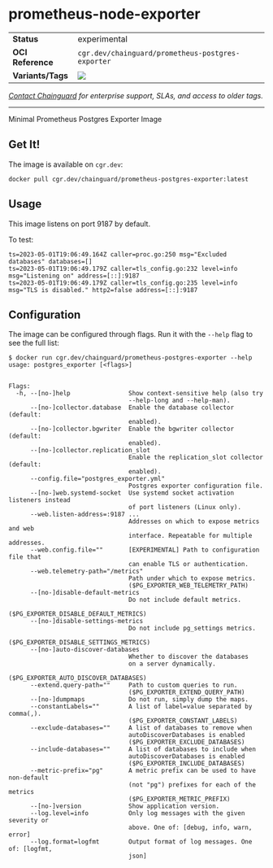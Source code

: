 <!--monopod:start-->
# prometheus-node-exporter
| | |
| - | - |
| **Status** | experimental |
| **OCI Reference** | `cgr.dev/chainguard/prometheus-postgres-exporter` |
| **Variants/Tags** | ![](https://storage.googleapis.com/chainguard-images-build-outputs/summary/prometheus-postgres-exporter.svg) |

*[Contact Chainguard](https://www.chainguard.dev/chainguard-images) for enterprise support, SLAs, and access to older tags.*

---
<!--monopod:end-->

Minimal Prometheus Postgres Exporter Image

## Get It!

The image is available on `cgr.dev`:

```
docker pull cgr.dev/chainguard/prometheus-postgres-exporter:latest
```

## Usage

This image listens on port 9187 by default.

To test:

```shell
ts=2023-05-01T19:06:49.164Z caller=proc.go:250 msg="Excluded databases" databases=[]
ts=2023-05-01T19:06:49.179Z caller=tls_config.go:232 level=info msg="Listening on" address=[::]:9187
ts=2023-05-01T19:06:49.179Z caller=tls_config.go:235 level=info msg="TLS is disabled." http2=false address=[::]:9187
```

## Configuration

The image can be configured through flags.
Run it with the `--help` flag to see the full list:

```shell
$ docker run cgr.dev/chainguard/prometheus-postgres-exporter --help
usage: postgres_exporter [<flags>]


Flags:
  -h, --[no-]help                Show context-sensitive help (also try
                                 --help-long and --help-man).
      --[no-]collector.database  Enable the database collector (default:
                                 enabled).
      --[no-]collector.bgwriter  Enable the bgwriter collector (default:
                                 enabled).
      --[no-]collector.replication_slot
                                 Enable the replication_slot collector (default:
                                 enabled).
      --config.file="postgres_exporter.yml"
                                 Postgres exporter configuration file.
      --[no-]web.systemd-socket  Use systemd socket activation listeners instead
                                 of port listeners (Linux only).
      --web.listen-address=:9187 ...
                                 Addresses on which to expose metrics and web
                                 interface. Repeatable for multiple addresses.
      --web.config.file=""       [EXPERIMENTAL] Path to configuration file that
                                 can enable TLS or authentication.
      --web.telemetry-path="/metrics"
                                 Path under which to expose metrics.
                                 ($PG_EXPORTER_WEB_TELEMETRY_PATH)
      --[no-]disable-default-metrics
                                 Do not include default metrics.
                                 ($PG_EXPORTER_DISABLE_DEFAULT_METRICS)
      --[no-]disable-settings-metrics
                                 Do not include pg_settings metrics.
                                 ($PG_EXPORTER_DISABLE_SETTINGS_METRICS)
      --[no-]auto-discover-databases
                                 Whether to discover the databases
                                 on a server dynamically.
                                 ($PG_EXPORTER_AUTO_DISCOVER_DATABASES)
      --extend.query-path=""     Path to custom queries to run.
                                 ($PG_EXPORTER_EXTEND_QUERY_PATH)
      --[no-]dumpmaps            Do not run, simply dump the maps.
      --constantLabels=""        A list of label=value separated by comma(,).
                                 ($PG_EXPORTER_CONSTANT_LABELS)
      --exclude-databases=""     A list of databases to remove when
                                 autoDiscoverDatabases is enabled
                                 ($PG_EXPORTER_EXCLUDE_DATABASES)
      --include-databases=""     A list of databases to include when
                                 autoDiscoverDatabases is enabled
                                 ($PG_EXPORTER_INCLUDE_DATABASES)
      --metric-prefix="pg"       A metric prefix can be used to have non-default
                                 (not "pg") prefixes for each of the metrics
                                 ($PG_EXPORTER_METRIC_PREFIX)
      --[no-]version             Show application version.
      --log.level=info           Only log messages with the given severity or
                                 above. One of: [debug, info, warn, error]
      --log.format=logfmt        Output format of log messages. One of: [logfmt,
                                 json]
```
